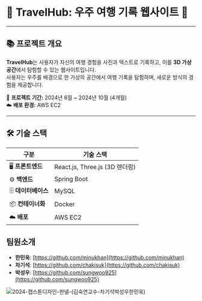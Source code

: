 # 🚀 **TravelHub: 우주 여행 기록 웹사이트** 🌌  

---

## 📚 **프로젝트 개요**  
**TravelHub**는 사용자가 자신의 여행 경험을 사진과 텍스트로 기록하고, 이를 **3D 가상 공간**에서 탐험할 수 있는 웹사이트입니다.  
사용자는 우주를 배경으로 한 가상의 공간에서 여행 기록을 탐험하며, 새로운 방식의 경험을 제공합니다.  

📅 **프로젝트 기간:** 2024년 6월 ~ 2024년 10월 (4개월)  
☁️ **배포 환경:** AWS EC2  

---

## 🛠️ **기술 스택**  

| **구분**      | **기술 스택**               |
|-------------|-----------------------------|
| 🖥️ **프론트엔드** | React.js, Three.js (3D 렌더링) |
| ⚙️ **백엔드**     | Spring Boot                |
| 🗄️ **데이터베이스** | MySQL                      |
| 📦 **컨테이너화**  | Docker                     |
| ☁️ **배포**      | AWS EC2                    |


## 팀원소개 
- **한민욱**: [https://github.com/minukhan](https://github.com/minukhan)
- **차기석**: [https://github.com/chakisuk](https://github.com/chakisuk)
- **박성우**: [https://github.com/sungwoo925](https://github.com/sungwoo925)


![2024-캡스톤디자인-판넬-(김숙연교수-차기석박성우한민욱)](https://github.com/user-attachments/assets/f3bf663a-8063-41cb-9a0a-3837ac7e5c44)

